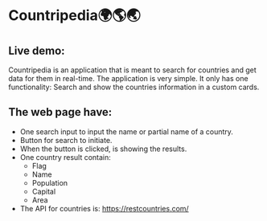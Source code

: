 # Countripedia🌍🌎🌏

## Live demo:

Countripedia is an application that is meant to search for countries and get data for them in real-time. The application is very simple. It only has one functionality: Search and show the countries information in a custom cards.

## The web page have:

* One search input to input the name or partial name of a country.
* Button for search to initiate.
* When the button is clicked, is showing the results.
* One country result contain:
  * Flag
  * Name
  * Population
  * Capital
  * Area
* The API for countries is: https://restcountries.com/